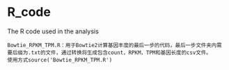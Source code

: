 # R_code
The R code used in the analysis
~~~
Bowtie_RPKM_TPM.R：用于Bowtie2计算基因丰度的最后一步的代码，最后一步文件夹内需要后缀为.txt的文件，通过转换将生成包含count，RPKM，TPM和基因长度的csv文件。
使用方式source('Bowtie_RPKM_TPM.R')
~~~
